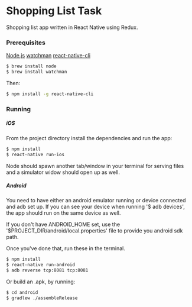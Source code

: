 # Shopping List Task
Shopping list app written in React Native using Redux.

### Prerequisites
[Node.js](https://nodejs.org/)
[watchman](https://facebook.github.io/watchman/)
[react-native-cli](https://www.npmjs.com/package/react-native-cli)

```sh
$ brew install node
$ brew install watchman
```
Then:
```sh
$ npm install -g react-native-cli
```

### Running
##### iOS
From the project directory install the dependencies and run the app:
```sh
$ npm install
$ react-native run-ios
```
Node should spawn another tab/window in your terminal for serving files and a simulator widow should open up as well.
##### Android
You need to have either an android emulator running or device connected and adb set up.
If you can see your device when running '$ adb devices', the app should run on the same device as well.

If you don't have ANDROID_HOME set, use the '$PROJECT_DIR/android/local.properties' file to provide you android sdk path.

Once you've done that, run these in the terminal.
```sh
$ npm install
$ react-native run-android
$ adb reverse tcp:8081 tcp:8081
```
Or build an .apk, by running:
```sh
$ cd android
$ gradlew ./assembleRelease
```